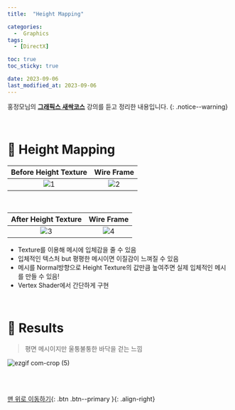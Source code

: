 ```yaml
---
title:  "Height Mapping" 

categories:
  -  Graphics
tags:
  - [DirectX]

toc: true
toc_sticky: true

date: 2023-09-06
last_modified_at: 2023-09-06
---
```



홍정모님의 **[그래픽스 새싹코스](https://honglab.co.kr/)** 강의를 듣고 정리한 내용입니다.
{: .notice--warning}

<br>


# 🐥 Height Mapping

| Before Height Texture | Wire Frame |
|:-:|:-:|
|![1](https://github.com/inhopp/StyleGAN/assets/96368476/c7341d9f-0909-4f50-8da7-2efb05dde484)|![2](https://github.com/inhopp/StyleGAN/assets/96368476/1bedb700-86ed-4f23-a81e-a6150f5f8799)|

<br>

| After Height Texture | Wire Frame |
|:-:|:-:|
|![3](https://github.com/inhopp/StyleGAN/assets/96368476/fcb45ba1-6592-4fda-b47b-f047247c056e)|![4](https://github.com/inhopp/StyleGAN/assets/96368476/26b1ffe1-22f9-4e21-b4b3-8a5c7ff8ef5e)|

- Texture를 이용해 메시에 입체감을 줄 수 있음
- 입체적인 텍스처 but 평평한 메시이면 이질감이 느껴질 수 있음
- 메시를 Normal방향으로 Height Texture의 값만큼 높여주면
실제 입체적인 메시를 만들 수 있음!
- Vertex Shader에서 간단하게 구현



<br>



# 🐥 Results

> 평면 메시이지만 울퉁불퉁한 바닥을 걷는 느낌

![ezgif com-crop (5)](https://github.com/inhopp/StyleGAN/assets/96368476/019981a7-c2a6-4bbc-8d7a-45b915acb435)



<br>
<br>


[맨 위로 이동하기](#){: .btn .btn--primary }{: .align-right}